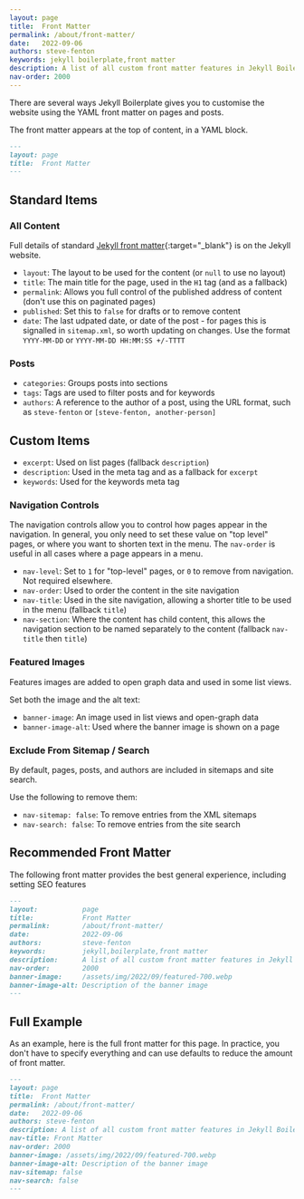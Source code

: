 ```yaml
---
layout: page
title:  Front Matter
permalink: /about/front-matter/
date:   2022-09-06
authors: steve-fenton
keywords: jekyll boilerplate,front matter
description: A list of all custom front matter features in Jekyll Boilerplate.
nav-order: 2000
---
```


There are several ways Jekyll Boilerplate gives you to customise the website using the YAML front matter on pages and posts.

The front matter appears at the top of content, in a YAML block.

```markdown
---
layout: page
title:  Front Matter
---
```

## Standard Items

### All Content

Full details of standard [Jekyll front matter](https://jekyllrb.com/docs/front-matter/){:target="_blank"} is on the Jekyll website.

- `layout`: The layout to be used for the content (or `null` to use no layout)
- `title`: The main title for the page, used in the `H1` tag (and as a fallback)
- `permalink`: Allows you full control of the published address of content (don't use this on paginated pages)
- `published`: Set this to `false` for drafts or to remove content
- `date`: The last udpated date, or date of the post - for pages this is signalled in `sitemap.xml`, so worth updating on changes. Use the format `YYYY-MM-DD` or `YYYY-MM-DD HH:MM:SS +/-TTTT`

### Posts

- `categories`: Groups posts into sections
- `tags`: Tags are used to filter posts and for keywords
- `authors`: A reference to the author of a post, using the URL format, such as `steve-fenton` or `[steve-fenton, another-person]`

## Custom Items

- `excerpt`: Used on list pages (fallback `description`)
- `description`: Used in the meta tag and as a fallback for `excerpt`
- `keywords`: Used for the keywords meta tag

### Navigation Controls

The navigation controls allow you to control how pages appear in the navigation. In general, you only need to set these value on "top level" pages, or where you want to shorten text in the menu. The `nav-order` is useful in all cases where a page appears in a menu.

- `nav-level`: Set to `1` for "top-level" pages, or `0` to remove from navigation. Not required elsewhere.
- `nav-order`: Used to order the content in the site navigation
- `nav-title`: Used in the site navigation, allowing a shorter title to be used in the menu (fallback `title`)
- `nav-section`: Where the content has child content, this allows the navigation section to be named separately to the content (fallback `nav-title` then `title`)

### Featured Images

Features images are added to open graph data and used in some list views.

Set both the image and the alt text:

- `banner-image`: An image used in list views and open-graph data
- `banner-image-alt`: Used where the banner image is shown on a page

### Exclude From Sitemap / Search

By default, pages, posts, and authors are included in sitemaps and site search.

Use the following to remove them:

- `nav-sitemap: false`: To remove entries from the XML sitemaps
- `nav-search: false`: To remove entries from the site search


## Recommended Front Matter

The following front matter provides the best general experience, including setting SEO features


```markdown
---
layout:           page
title:            Front Matter
permalink:        /about/front-matter/
date:             2022-09-06
authors:          steve-fenton
keywords:         jekyll,boilerplate,front matter
description:      A list of all custom front matter features in Jekyll Boilerplate.
nav-order:        2000
banner-image:     /assets/img/2022/09/featured-700.webp
banner-image-alt: Description of the banner image
---
```

## Full Example

As an example, here is the full front matter for this page. In practice, you don't have to specify everything and can use defaults to reduce the amount of front matter.

```markdown
---
layout: page
title:  Front Matter
permalink: /about/front-matter/
date:   2022-09-06
authors: steve-fenton
description: A list of all custom front matter features in Jekyll Boilerplate.
nav-title: Front Matter
nav-order: 2000
banner-image: /assets/img/2022/09/featured-700.webp
banner-image-alt: Description of the banner image
nav-sitemap: false
nav-search: false
---
```
